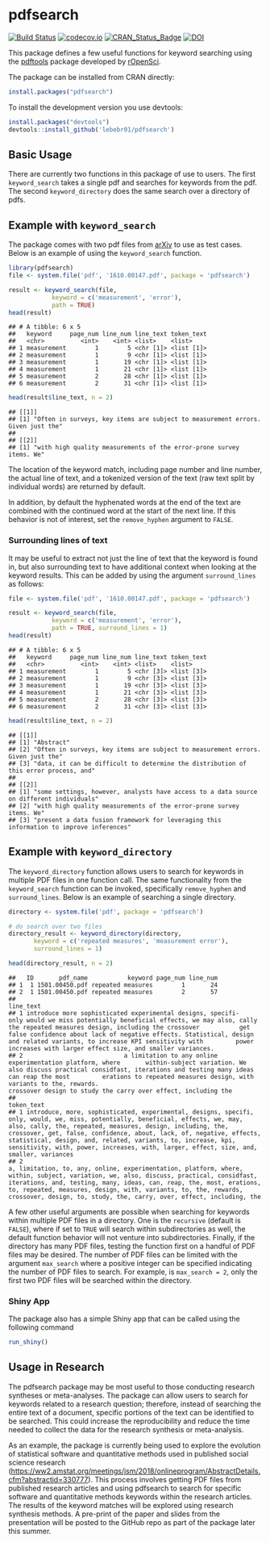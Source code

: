 # pdfsearch

[![Build Status](https://travis-ci.org/lebebr01/pdfsearch.svg?branch=master)](https://travis-ci.org/lebebr01/pdfsearch)
[![codecov.io](https://codecov.io/github/lebebr01/pdfsearch/coverage.svg?branch=master)](https://codecov.io/github/lebebr01/pdfsearch?branch=master)
[![CRAN_Status_Badge](https://www.r-pkg.org/badges/version/pdfsearch)](https://cran.r-project.org/package=pdfsearch)
[![DOI](http://joss.theoj.org/papers/10.21105/joss.00668/status.svg)](https://doi.org/10.21105/joss.00668)

This package defines a few useful functions for keyword searching using the [pdftools](https://github.com/ropensci/pdftools)  package developed by [rOpenSci](https://ropensci.org/).

The package can be installed from CRAN directly:

```r
install.packages("pdfsearch")
```

To install the development version you use devtools:

```r
install.packages("devtools")
devtools::install_github('lebebr01/pdfsearch')
```

## Basic Usage
There are currently two functions in this package of use to users. The first `keyword_search` takes a single pdf and searches for keywords from the pdf. The second `keyword_directory` does the same search over a directory of pdfs.

## Example with `keyword_search`
The package comes with two pdf files from [arXiv](https://arxiv.org/) to use as test cases. Below is an example of using the `keyword_search` function.

```r
library(pdfsearch)
file <- system.file('pdf', '1610.00147.pdf', package = 'pdfsearch')

result <- keyword_search(file, 
            keyword = c('measurement', 'error'),
            path = TRUE)
head(result)
```

```
## # A tibble: 6 x 5
##   keyword     page_num line_num line_text token_text
##   <chr>          <int>    <int> <list>    <list>    
## 1 measurement        1        5 <chr [1]> <list [1]>
## 2 measurement        1        9 <chr [1]> <list [1]>
## 3 measurement        1       19 <chr [1]> <list [1]>
## 4 measurement        1       21 <chr [1]> <list [1]>
## 5 measurement        2       28 <chr [1]> <list [1]>
## 6 measurement        2       31 <chr [1]> <list [1]>
```

```r
head(result$line_text, n = 2)
```

```
## [[1]]
## [1] "Often in surveys, key items are subject to measurement errors. Given just the"
## 
## [[2]]
## [1] "with high quality measurements of the error-prone survey items. We"
```

The location of the keyword match, including page number and line number, the actual line of text, and a tokenized version of the text (raw text split by individual words) are returned by default.

In addition, by default the hyphenated words at the end of the text are combined with the continued word at the start of the next line. If this behavior is not of interest, set the `remove_hyphen` argument to `FALSE`.

### Surrounding lines of text 
It may be useful to extract not just the line of text that the keyword is found in, but also surrounding text to have additional context when looking at the keyword results. This can be added by using the argument `surround_lines` as follows:

```r
file <- system.file('pdf', '1610.00147.pdf', package = 'pdfsearch')

result <- keyword_search(file, 
            keyword = c('measurement', 'error'),
            path = TRUE, surround_lines = 1)
head(result)
```

```
## # A tibble: 6 x 5
##   keyword     page_num line_num line_text token_text
##   <chr>          <int>    <int> <list>    <list>    
## 1 measurement        1        5 <chr [3]> <list [3]>
## 2 measurement        1        9 <chr [3]> <list [3]>
## 3 measurement        1       19 <chr [3]> <list [3]>
## 4 measurement        1       21 <chr [3]> <list [3]>
## 5 measurement        2       28 <chr [3]> <list [3]>
## 6 measurement        2       31 <chr [3]> <list [3]>
```

```r
head(result$line_text, n = 2)
```

```
## [[1]]
## [1] "Abstract"                                                                          
## [2] "Often in surveys, key items are subject to measurement errors. Given just the"     
## [3] "data, it can be difficult to determine the distribution of this error process, and"
## 
## [[2]]
## [1] "some settings, however, analysts have access to a data source on different individuals"
## [2] "with high quality measurements of the error-prone survey items. We"                    
## [3] "present a data fusion framework for leveraging this information to improve inferences"
```

## Example with `keyword_directory`
The `keyword_directory` function allows users to search for keywords in multiple PDF files in one function call. The same functionality from the `keyword_search` function can be invoked, specifically `remove_hyphen` and `surround_lines`. Below is an example of searching a single directory. 


```r
directory <- system.file('pdf', package = 'pdfsearch')

# do search over two files
directory_result <- keyword_directory(directory, 
       keyword = c('repeated measures', 'measurement error'),
       surround_lines = 1)

head(directory_result, n = 2)
```

```
##   ID       pdf_name           keyword page_num line_num
## 1  1 1501.00450.pdf repeated measures        1       24
## 2  1 1501.00450.pdf repeated measures        2       57
##                                                                                                                                                                                                                                                                                                                                                                                                             line_text
## 1 introduce more sophisticated experimental designs, specifi-           only would we miss potentially beneficial effects, we may also, cally the repeated measures design, including the crossover           get false confidence about lack of negative effects. Statistical, design and related variants, to increase KPI sensitivity with         power increases with larger effect size, and smaller variances.
## 2                            a limitation to any online experimentation platform, where       within-subject variation. We also discuss practical considfast, iterations and testing many ideas can reap the most         erations to repeated measures design, with variants to the, rewards.                                                         crossover design to study the carry over effect, including the
##                                                                                                                                                                                                                                                                                                                                                                                                                        token_text
## 1 introduce, more, sophisticated, experimental, designs, specifi, only, would, we, miss, potentially, beneficial, effects, we, may, also, cally, the, repeated, measures, design, including, the, crossover, get, false, confidence, about, lack, of, negative, effects, statistical, design, and, related, variants, to, increase, kpi, sensitivity, with, power, increases, with, larger, effect, size, and, smaller, variances
## 2                                                                         a, limitation, to, any, online, experimentation, platform, where, within, subject, variation, we, also, discuss, practical, considfast, iterations, and, testing, many, ideas, can, reap, the, most, erations, to, repeated, measures, design, with, variants, to, the, rewards, crossover, design, to, study, the, carry, over, effect, including, the
```

A few other useful arguments are possible when searching for keywords within multiple PDF files in a directory. One is the `recursive` (default is `FALSE`), where if set to `TRUE` will search within subdirectories as well, the default function behavior will not venture into subdirectories. Finally, if the directory has many PDF files, testing the function first on a handful of PDF files may be desired. The number of PDF files can be limited with the argument `max_search` where a positive integer can be specified indicating the number of PDF files to search. For example, is `max_search = 2`, only the first two PDF files will be searched within the directory.

### Shiny App
The package also has a simple Shiny app that can be called using the following command

```r
run_shiny()
```

## Usage in Research
The pdfsearch package may be most useful to those conducting research syntheses or meta-analyses. The package can allow users to search for keywords related to a research question; therefore, instead of searching the entire text of a document, specific portions of the text can be identified to be searched. This could increase the reproducibility and reduce the time needed to collect the data for the research synthesis or meta-analysis.

As an example, the package is currently being used to explore the evolution of statistical software and quantitative methods used in published social science research (https://ww2.amstat.org/meetings/jsm/2018/onlineprogram/AbstractDetails.cfm?abstractid=330777). This process involves getting PDF files from published research articles and using pdfsearch to search for specific software and quantitative methods keywords within the research articles. The results of the keyword matches will be explored using research synthesis methods. A pre-print of the paper and slides from the presentation will be posted to the GitHub repo as part of the package later this summer.

